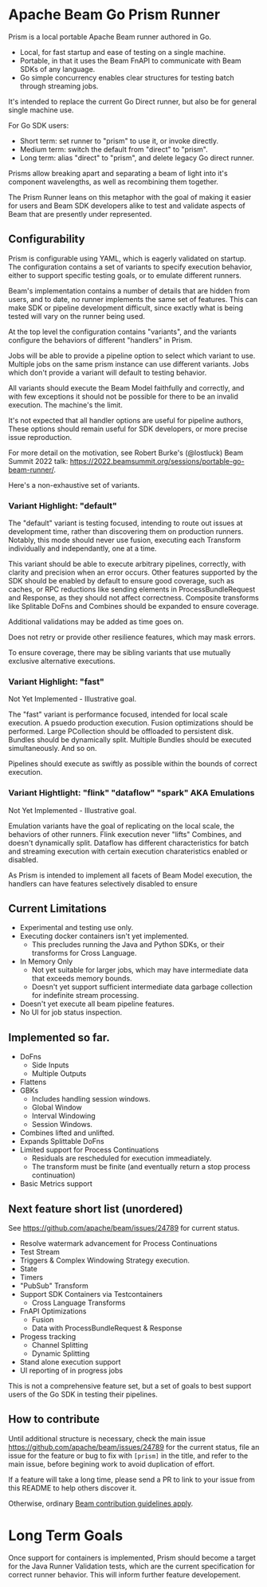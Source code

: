 # Apache Beam Go Prism Runner

Prism is a local portable Apache Beam runner authored in Go.

* Local, for fast startup and ease of testing on a single machine.
* Portable, in that it uses the Beam FnAPI to communicate with Beam SDKs of any language.
* Go simple concurrency enables clear structures for testing batch through streaming jobs.

It's intended to replace the current Go Direct runner, but also be for general
single machine use.

For Go SDK users:
  - Short term: set runner to "prism" to use it, or invoke directly.
  - Medium term: switch the default from "direct" to "prism". 
  - Long term: alias "direct" to "prism", and delete legacy Go direct runner.

Prisms allow breaking apart and separating a beam of light into
it's component wavelengths, as well as recombining them together.

The Prism Runner leans on this metaphor with the goal of making it
easier for users and Beam SDK developers alike to test and validate
aspects of Beam that are presently under represented.

## Configurability

Prism is configurable using YAML, which is eagerly validated on startup.
The configuration contains a set of variants to specify execution behavior, 
either to support specific testing goals, or to emulate different runners.

Beam's implementation contains a number of details that are hidden from
users, and to date, no runner implements the same set of features. This
can make SDK or pipeline development difficult, since exactly what is
being tested will vary on the runner being used. 

At the top level the configuration contains "variants", and the variants
configure the behaviors of different "handlers" in Prism. 

Jobs will be able to provide a pipeline option to select which variant to
use. Multiple jobs on the same prism instance can use different variants.
Jobs which don't provide a variant will default to testing behavior.

All variants should execute the Beam Model faithfully and correctly, 
and with few exceptions it should not be possible for there to be an
invalid execution. The machine's the limit.

It's not expected that all handler options are useful for pipeline authors, 
These options should remain useful for SDK developers,
or more precise issue reproduction.

For more detail on the motivation, see Robert Burke's (@lostluck) Beam Summit 2022 talk:
https://2022.beamsummit.org/sessions/portable-go-beam-runner/.

Here's a non-exhaustive set of variants.

### Variant Highlight: "default"

The "default" variant is testing focused, intending to route out issues at development
time, rather than discovering them on production runners. Notably, this mode should 
never use fusion, executing each Transform individually and independantly, one at a time.

This variant should be able to execute arbitrary pipelines, correctly, with clarity and
precision when an error occurs. Other features supported by the SDK should be enabled by default to
ensure good coverage, such as caches, or RPC reductions like sending elements in 
ProcessBundleRequest and Response, as they should not affect correctness. Composite
transforms like Splitable DoFns and Combines should be expanded to ensure coverage.

Additional validations may be added as time goes on.

Does not retry or provide other resilience features, which may mask errors. 

To ensure coverage, there may be sibling variants that use mutually exclusive alternative
executions.

### Variant Highlight: "fast"

Not Yet Implemented - Illustrative goal.

The "fast" variant is performance focused, intended for local scale execution.
A psuedo production execution. Fusion optimizations should be performed. 
Large PCollection should be offloaded to persistent disk. Bundles should be 
dynamically split. Multiple Bundles should be executed simultaneously. And so on.

Pipelines should execute as swiftly as possible within the bounds of correct
execution.

### Variant Hightlight: "flink" "dataflow" "spark" AKA Emulations

Not Yet Implemented - Illustrative goal.

Emulation variants have the goal of replicating on the local scale,
the behaviors of other runners. Flink execution never "lifts" Combines, and
doesn't dynamically split. Dataflow has different characteristics for batch
and streaming execution with certain execution charateristics enabled or
disabled.

As Prism is intended to implement all facets of Beam Model execution, the handlers
can have features selectively disabled to ensure 

## Current Limitations

* Experimental and testing use only.
* Executing docker containers isn't yet implemented.
    * This precludes running the Java and Python SDKs, or their transforms for Cross Language.
* In Memory Only
    * Not yet suitable for larger jobs, which may have intermediate data that exceeds memory bounds.
    * Doesn't yet support sufficient intermediate data garbage collection for indefinite stream processing.
* Doesn't yet execute all beam pipeline features.
* No UI for job status inspection.

## Implemented so far.

* DoFns
    * Side Inputs
    * Multiple Outputs
* Flattens
* GBKs
    * Includes handling session windows.
    * Global Window 
    * Interval Windowing
    * Session Windows.
* Combines lifted and unlifted.
* Expands Splittable DoFns
* Limited support for Process Continuations
  * Residuals are rescheduled for execution immeadiately.
  * The transform must be finite (and eventually return a stop process continuation)
* Basic Metrics support

## Next feature short list (unordered)

See https://github.com/apache/beam/issues/24789 for current status.

* Resolve watermark advancement for Process Continuations
* Test Stream
* Triggers & Complex Windowing Strategy execution.
* State
* Timers
* "PubSub" Transform
* Support SDK Containers via Testcontainers
  * Cross Language Transforms
* FnAPI Optimizations
  * Fusion
  * Data with ProcessBundleRequest & Response
* Progess tracking
    * Channel Splitting
    * Dynamic Splitting
* Stand alone execution support 
* UI reporting of in progress jobs

This is not a comprehensive feature set, but a set of goals to best
support users of the Go SDK in testing their pipelines.

## How to contribute

Until additional structure is necessary, check the main issue
https://github.com/apache/beam/issues/24789 for the current
status, file an issue for the feature or bug to fix with `[prism]`
in the title, and refer to the main issue, before begining work
to avoid duplication of effort.

If a feature will take a long time, please send a PR to
link to your issue from this README to help others discover it.

Otherwise, ordinary [Beam contribution guidelines apply](https://beam.apache.org/contribute/).

# Long Term Goals

Once support for containers is implemented, Prism should become a target
for the Java Runner Validation tests, which are the current specification
for correct runner behavior. This will inform further feature developement.
